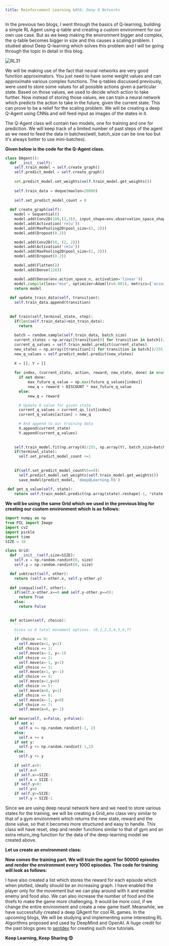 ```yaml
---
title: Reinforcement Learning &#58; Deep Q Networks
---
```


In the previous two blogs, I went through the basics of Q-learning, building a simple RL Agent using q-table and creating a custom 
environment for our own use case. But as we keep making the environment bigger and complex, the q-table becomes bigger in size 
and this causes a scaling problem. I studied about Deep Q-learning which solves this problem and I will be going through the topic in detail in this blog.


![RL31](https://s3-ap-south-1.amazonaws.com/av-blog-media/wp-content/uploads/2019/04/Screenshot-2019-04-16-at-5.46.01-PM.png)


We will be making use of the fact that neural networks are very good function approximators. You just need to have some weight values and can approximate various complex functions. The q-tables discussed previously, were used to store some values for all possible actions given a particular state. Based on those values, we used to decide which action to take further. Now instead of storing those values, we can train a neural network which predicts the action to take in the future, given the current state.
This can prove to be a relief for the scaling problem. We will be creating a deep Q-Agent using CNNs and will feed input as images of the states in it.

The Q-Agent class will contain two models, one for training and one for prediction. We will keep track of a limited number of past steps of the agent as we need to feed the data in batches(well, batch_size can be one too but it's always better to use mini-batches). 

**Given below is the code for the Q-Agent class.**

```python
class DAgent():
  def __init__(self):
    self.train_model = self.create_graph()
    self.predict_model = self.create_graph()
    
    set.predict_model.set_weights(self.train_model.get_weights())
    
    self.train_data = deque(maxlen=20000)
    
    self.set_predict_model_count = 0
    
  def create_graph(self):
    model = Sequential()
    model.add(Conv2D(100,(3,3)), input_shape=env.observation_space_shape)
    model.add(Activation('relu'))
    model.add(MaxPooling2D(pool_size=(2, 2)))
    model.add(Dropout(0.2))

    model.add(Conv2D(50, (2, 2)))
    model.add(Activation('relu'))
    model.add(MaxPooling2D(pool_size=(2, 2)))
    model.add(Dropout(0.2))

    model.add(Flatten())  
    model.add(Dense(128))

    model.add(Dense(env.action_space_n, activation='linear'))  
    model.compile(loss="mse", optimizer=Adam(lr=0.001), metrics=['accuracy'])
    return model
  
  def update_train_data(self, transition):
    self.train_data.append(transition)
    
  
  def train(self,terminal_state, step):
    if(len(self.train_data)<min_train_data):
      return
    
    batch = random.sample(self.train_data, batch_size)
    current_states = np.array([transition[0] for transition in batch])/255
    current_q_values = self.train_model.predict(current_states)
    new_states = np.array([transition[3] for transition in batch])/255
    new_q_values = self.predict_model.predict(new_states)
    
    X = []; Y = []
    
    for index, (current_state, action, reward, new_state, done) in enumerate(batch):
      if not done:
          max_future_q_value = np.max(future_q_values[index])
          new_q = reward + DISCOUNT * max_future_q_value
      else:
          new_q = reward

      # Update Q value for given state
      current_q_values = current_qs_list[index]
      current_q_values[action] = new_q

      # And append to our training data
      X.append(current_state)
      Y.append(current_q_values)
      
      
    self.train_model.fit(np.array(X)/255, np.array(Y), batch_size=batch_size, verbose=0)
    if(terminal_state):
      self.set_predict_model_count +=1
    
    
    if(self.set_predict_model_count%5==0):
      self.predict_model.set_weights(self.train_model.get_weights())
      save_model(predict_model, 'deepQLearning.h5')
     
 def get_q_value(self, state):
    return self.train_model.predict(np.array(state).reshape(-1, *state.shape)/255)[0]

```


**We will be using the same Grid which we used in the previous blog for creating our custom environment which is as follows:**

```python
import numpy as np
from PIL import Image
import cv2
import pickle
import time
SIZE = 10

class Grid:
  def __init__(self,size=SIZE):
    self.x = np.random.randint(0, size)
    self.y = np.random.randint(0, size)

  def subtract(self, other):
    return (self.x-other.x, self.y-other.y)
  
  def isequal(self, other):
    if(self.x-other.x==0 and self.y-other.y==0):
      return True
    else:
      return False
    

  def action(self, choice):
    '''
    Gives us 8 total movement options. (0,1,2,3,4,5,6,7)
    '''
    if choice == 0:
      self.move(x=1, y=1)
    elif choice == 1:
      self.move(x=-1, y=-1)
    elif choice == 2:
      self.move(x=-1, y=1)
    elif choice == 3:
      self.move(x=1, y=-1)
    elif choice == 4:
      self.move(x=1,y=0)
    elif choice == 5:
      self.move(x=0, y=1)
    elif choice == 6:
      self.move(x=-1, y=0)
    elif choice == 7:
      self.move(x=0, y=-1)
  
  def move(self, x=False, y=False):
    if not x:
      self.x += np.random.randint(-1, 2)
    else:
      self.x += x
    if not y:
      self.y += np.random.randint(-1,2)
    else:
      self.y += y
      
    if self.x<0:
      self.x=0
    if self.x>=SIZE:
      self.x = SIZE-1
    if self.y<0:
      self.y=0
    if self.y>=SIZE:
      self.y = SIZE-1

```


Since we are using deep neural network here and we need to store various states for the training, we will be creating a Grid_env class very similar to that of a gym environment which returns the new state, reward and the done value, so that it becomes more structured and easy to handle. This class will have reset, step and render functions similar to that of gym and an extra return_img function for the data of the deep-learning model we created above.

**Let us create an environment class:**

<script src="https://gist.github.com/spraphul/8fea9ad8cc2883601b6eb275e3af324c.js"></script>


**Now comes the training part. We will train the agent for 50000 episodes and render the environment every 1000 episodes. The code for training will look as follows:**

<script src="https://gist.github.com/spraphul/3cd4070b86c37f2ac81e3c7c33394dee.js"></script>


I have also created a list which stores the reward for each episode which when plotted, ideally should be an increasing graph. I have enabled the player only for the movement but we can play around with it and enable enemy and food also. We can also increase  the number of food and the thiefs to make the game more challenging. It would be more cool, if we change the entire environment and create a new game itself. Meanwhile, we have successfully created a deep QAgent for cool RL games. In the upcoming blogs, We will be studying and implementing some interesting RL Algorithms proposed and used by DeepMind and OpenAI.
A huge credit for the past blogs goes to [sentdex](https://www.youtube.com/user/sentdex) for creating such nice tutorials.

**Keep Learning, Keep Sharing 😊**
